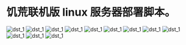 # 饥荒联机版 linux 服务器部署脚本。
![](https://www.g-glory-n.top/wp-content/uploads/2020/07/dst_1.png "dst_1")
![](https://www.g-glory-n.top/wp-content/uploads/2020/07/dst_2.png "dst_1")
![](https://www.g-glory-n.top/wp-content/uploads/2020/07/dst_12.png "dst_1")
![](https://www.g-glory-n.top/wp-content/uploads/2020/07/dst_3.png "dst_1")
![](https://www.g-glory-n.top/wp-content/uploads/2020/07/dst_4.png "dst_1")
![](https://www.g-glory-n.top/wp-content/uploads/2020/07/dst_5.png "dst_1")
![](https://www.g-glory-n.top/wp-content/uploads/2020/07/dst_6.png "dst_1")
![](https://www.g-glory-n.top/wp-content/uploads/2020/07/dst_7.png "dst_1")
![](https://www.g-glory-n.top/wp-content/uploads/2020/07/dst_8.png "dst_1")
![](https://www.g-glory-n.top/wp-content/uploads/2020/07/dst_9.png "dst_1")
![](https://www.g-glory-n.top/wp-content/uploads/2020/07/dst_10.png "dst_1")
![](https://www.g-glory-n.top/wp-content/uploads/2020/07/dst_11.png "dst_1")


